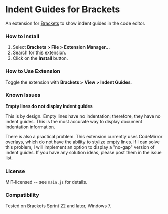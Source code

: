 # Indent Guides for Brackets
An extension for [Brackets](https://github.com/adobe/brackets/) to show indent guides in the code editor.

### How to Install
1. Select **Brackets > File > Extension Manager...**
2. Search for this extension.
3. Click on the **Install** button.

### How to Use Extension
Toggle the extension with **Brackets > View > Indent Guides**.

### Known Issues
**Empty lines do not display indent guides**

This is by design. Empty lines have no indentation; therefore, they have no
indent guides. This is the most accurate way to display document indentation
information.

There is also a practical problem.  This extension currently uses CodeMirror
overlays, which do not have the ability to stylize empty lines.  If I can
solve this problem, I will implement an option to display a "no-gap" version
of indent guides.  If you have any solution ideas, please post them in the
issue list.

### License
MIT-licensed -- see `main.js` for details.

### Compatibility
Tested on Brackets Sprint 22 and later, Windows 7.
